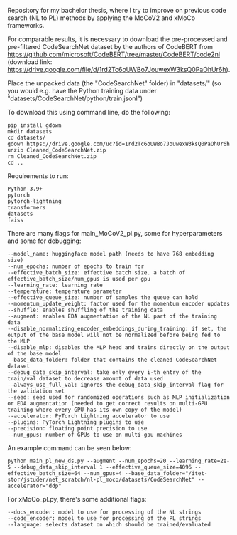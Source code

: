 Repository for my bachelor thesis, where I try to improve on previous code search (NL to PL) methods by applying the MoCoV2 and xMoCo frameworks.

For comparable results, it is necessary to download the pre-processed and pre-filtered CodeSearchNet dataset by the authors of CodeBERT from https://github.com/microsoft/CodeBERT/tree/master/CodeBERT/code2nl (download link: https://drive.google.com/file/d/1rd2Tc6oUWBo7JouwexW3ksQ0PaOhUr6h).

Place the unpacked data (the "CodeSearchNet" folder) in "datasets/" (so you would e.g. have the Python training data under "datasets/CodeSearchNet/python/train.jsonl")

To download this using command line, do the following:

    pip install gdown
    mkdir datasets
    cd datasets/
    gdown https://drive.google.com/uc?id=1rd2Tc6oUWBo7JouwexW3ksQ0PaOhUr6h
    unzip Cleaned_CodeSearchNet.zip
    rm Cleaned_CodeSearchNet.zip
    cd ..

Requirements to run:

    Python 3.9+
    pytorch
    pytorch-lightning
    transformers
    datasets
    faiss

There are many flags for main_MoCoV2_pl.py, some for hyperparameters and some for debugging:

    --model_name: huggingface model path (needs to have 768 embedding size)
    --num_epochs: number of epochs to train for
    --effective_batch_size: effective batch size. a batch of effective_batch_size/num_gpus is used per gpu
    --learning_rate: learning rate
    --temperature: temperature parameter
    --effective_queue_size: number of samples the queue can hold
    --momentum_update_weight: factor used for the momentum encoder updates
    --shuffle: enables shuffling of the training data
    --augment: enables EDA augmentation of the NL part of the training data
    --disable_normalizing_encoder_embeddings_during_training: if set, the output of the base model will not be normalized before being fed to the MLP 
    --disable_mlp: disables the MLP head and trains directly on the output of the base model
    --base_data_folder: folder that contains the cleaned CodeSearchNet dataset
    --debug_data_skip_interval: take only every i-th entry of the train/val dataset to decrease amount of data used
    --always_use_full_val: ignores the debug_data_skip_interval flag for the validation set
    --seed: seed used for randomized operations such as MLP initialization or EDA augmentation (needed to get correct results on multi-GPU training where every GPU has its own copy of the model)
    --accelerator: PyTorch Lightning accelerator to use
    --plugins: PyTorch Lightning plugins to use
    --precision: floating point precision to use
    --num_gpus: number of GPUs to use on multi-gpu machines

An example command can be seen below:

    python main_pl_new_ds.py --augment --num_epochs=20 --learning_rate=2e-5 --debug_data_skip_interval 1 --effective_queue_size=4096 --effective_batch_size=64 --num_gpus=4 --base_data_folder="/itet-stor/jstuder/net_scratch/nl-pl_moco/datasets/CodeSearchNet" --accelerator="ddp"
    
For xMoCo_pl.py, there's some additional flags:

    --docs_encoder: model to use for processing of the NL strings
    --code_encoder: model to use for processing of the PL strings
    --language: selects dataset on which should be trained/evaluated

